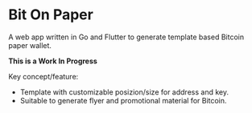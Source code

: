 # Bit On Paper

A web app written in Go and Flutter to generate template based Bitcoin paper wallet.

**This is a Work In Progress**

Key concept/feature:

- Template with customizable posizion/size for address and key.
- Suitable to generate flyer and promotional material for Bitcoin.